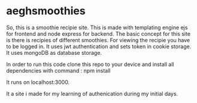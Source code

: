 # aeghsmoothies

So, this is a smoothie recipie site. This is made with templating engine ejs for frontend and node express for backend.
The basic concept for this site is there is recipies of different smoothies. For viewing the recipie you have to be logged in. 
It uses jwt authentication and sets token in cookie storage. 
It uses mongoDB as database storage.

In order to run this code clone this repo to your device and install all dependencies with command : npm install

It runs on localhost:3000.

It a site i made for my learning of authenication during my initial days.
